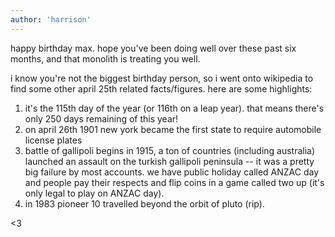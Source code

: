 ```yaml
---
author: 'harrison'
---
```


happy birthday max. hope you've been doing well over these past six months, and that monolith is treating you well.

i know you're not the biggest birthday person, so i went onto wikipedia to find some other april 25th related facts/figures. here are some highlights:

1. it's the 115th day of the year (or 116th on a leap year). that means there's only 250 days remaining of this year!
2. on april 26th 1901 new york became the first state to require automobile license plates
3. battle of gallipoli begins in 1915, a ton of countries (including australia) launched an assault on the turkish gallipoli peninsula -- it was a pretty big failure by most accounts. we have public holiday called ANZAC day and people pay their respects and flip coins in a game called two up (it's only legal to play on ANZAC day).
4. in 1983 pioneer 10  travelled beyond the orbit of pluto (rip).

<3
